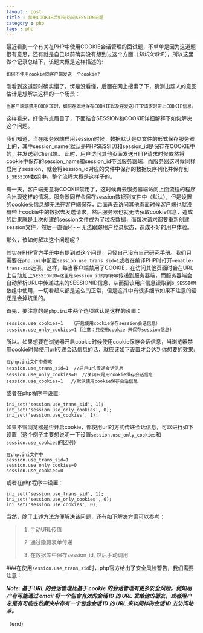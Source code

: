 ```yaml
---
layout : post
title : 禁用COOKIE后如何访问SESSION问题
category : php
tags : php
---
```

最近看到一个有关在PHP中使用COOKIE会话管理的面试题，不单单是因为这道题很有意思，还有就是自己以前确实没有想到过这个方面（_知识欠缺_:P），所以这里做个记录总结下，该题大概是这样描述的:
	
	如何不使用cookie向客户端发送一个cookie?

刚看到这道题时确实懵了，愣是没看懂，后面在网上搜索了下，猜测出题人的意图估计是想解决这样的一个场景：

	当客户端端禁用COOKIE时，如何在本地保存COOKIE以及在发送HTTP请求时带上COOKIE信息。

<!--more-->

这样看来，好像有点眉目了，下面结合SESSION和COOKIE详细解释下如何解决这个问题。

我们知道，当在服务器端启用session时候，数据默认是以文件的形式保存服务器上的，其中session\_name(默认是PHPSESSID)和session\_id是保存在COOKIE中的，并发送到Client端。
此时，用户访问其他页面发送HTTP请求时候依然将cookie中保存的session\_name和session\_id带回服务器端，而服务器这时候同样启用了session，就会将session_id对应的文件中保存的数据反序列化并保存到`$_SESSION`数组中。整个流程大概是这样子的。

有一天，客户端无意将COOKIE禁用了，这时候再去服务器端访问上面流程的程序会出现这样的情况。服务器同样会保存session数据到文件中（默认），但是设置的cookie头信息却无法在客户端保存，后面再去访问其他页面时候客户端也就没有带上cookie中的数据去发送请求，然后服务器也就无法获取cookie信息，造成的后果就是上次创建的session文件成为了垃圾数据，而每次请求都要重新创建session文件，然后一直循环~~ 无法跟踪用户登录状态，造成不好的用户体验。

那么，该如何解决这个问题呢？

其实在PHP官方手册中有提到过这个问题，只怪自己没有自己研究手册。我们只需要在`php.ini`中配置`session.use_trans_sid=1`或者在编译PHP时打开`–enable-trans-sid`选项。这样，每当客户端禁用了COOKIE，在访问其他页面时会在URL上自动加上`SESSIONID=这里是session_id的字符串`传递到服务器端，而服务器端会自动解析URL中传递过来的SESSIONID信息，从而把该用户信息读取到`$_SESSION`数组中使用，一切看起来都是这么的正常，但是这其中有很多细节如果不注意的话还是会掉坑里的。

首先，要注意的是`php.ini`中两个选项默认是这样的设置：

	session.use_cookies=1	（开启使用cookie保存session会话信息）
	session.use_only_cookies=1 (注意：只使用cookie 来保存session信息)

所以。如果想要在浏览器开启cookie时候使用cookie保存会话信息，当浏览器禁用cookie时候使用url传递会话信息的话，就应该如下设置才会达到你想要的效果:

	在php.ini文件中修改
	session.use_trans_sid=1  //启用url传递会话信息
	session.use_only_cookies=0  //关闭只是用cookie保存会话信息
	session.use_cookies=1   //默认使用cookie保存会话信息

或者在php程序中设置:

	ini_set('session.use_trans_sid', 1);
	int_set('session.use_only_cookies', 0);
	ini_set('session.use_cookies', 1);

如果不管浏览器是否开启cookie，都使用url的方式传递会话信息，可以进行如下设置（这个例子主要想说明一下设置`session.use_only_cookies`和`session.use_cookies`的区别）

	在php.ini文件中
	session.use_trans_sid=1
	session.use_only_cookies=0
	session.use_cookies=0

或者在php程序中设置：

	ini_set('session.use_trans_sid', 1);
	ini_set('session.use_only_cookies', 0);
	ini_set('session.use_cookies', 0);


当然，除了上述方法方便解决该问题，还有如下解决方案可以参考：

>1. 手动URL传值
>
>2. 通过隐藏表单传递
>
>3. 在数据库中保存session_id, 然后手动调用


###在使用`session.use_trans_sid`时，php官方给出了安全风险警告，我们需要注意：

**_Note: 基于 URL 的会话管理比基于 cookie 的会话管理有更多安全风险。例如用户有可能通过 email 将一个包含有效的会话 ID 的 URL 发给他的朋友，或者用户总是有可能在收藏夹中存有一个包含会话 ID 的 URL 来以同样的会话 ID 去访问站点。_**


（end）

 

